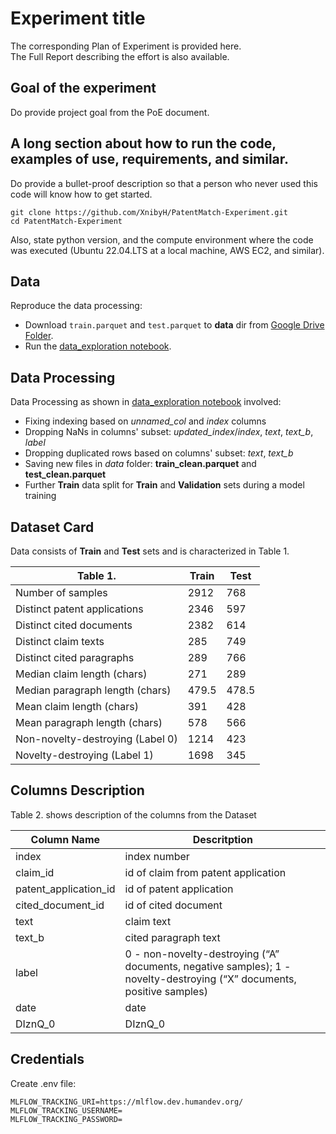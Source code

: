 # Experiment title 

The corresponding <a href:=https://www.notion.so/Plan-of-Experiment-PoE-template-efed4153dd7849c5979e9abb00293ec0>Plan of Experiment is provided here</a>.
\
The <a href:=https://www.notion.so/Experiment-Report-Template-450e66b444c74039bd1beda4f6c226a9>Full Report</a> describing the effort is also available.

## Goal of the experiment
Do provide project goal from the PoE document.

## A long section about how to run the code, examples of use, requirements, and similar.
Do provide a bullet-proof description so that a person who never used this code will know how to get started.

```
git clone https://github.com/XnibyH/PatentMatch-Experiment.git
cd PatentMatch-Experiment
```

Also, state python version, and the compute environment where the code was executed (Ubuntu 22.04.LTS at a local machine, AWS EC2, and similar).

## Data

Reproduce the data processing:
- Download `train.parquet` and `test.parquet` to **data** dir from [Google Drive Folder](https://drive.google.com/drive/folders/1bReauP_LtdzBFpCk82RL3N8hvufGSr8r?usp=drive_link).
- Run the [data_exploration notebook](notebooks/data_exploration.ipynb).

## Data Processing

Data Processing as shown in [data_exploration notebook](notebooks/data_exploration.ipynb) involved:
- Fixing indexing based on *unnamed_col* and *index* columns
- Dropping NaNs in columns' subset: *updated_index*/*index*, *text*, *text_b*, *label*
- Dropping duplicated rows based on columns' subset: *text*, *text_b*
- Saving new files in *data* folder: **train_clean.parquet** and **test_clean.parquet**
- Further **Train** data split for **Train** and **Validation** sets during a model training

## Dataset Card

Data consists of **Train** and **Test** sets and is characterized in Table 1.

| Table 1.                         | Train | Test  | 
| ---                              | ---   | ---   |
| Number of samples                | 2912  | 768   |
| Distinct patent applications     | 2346  | 597   |
| Distinct cited documents         | 2382  | 614   |
| Distinct claim texts             | 285   | 749   |
| Distinct cited paragraphs        | 289   | 766   |
| Median claim length (chars)      | 271   | 289   |
| Median paragraph length (chars)  | 479.5 | 478.5 |
| Mean claim length (chars)        | 391   | 428   |
| Mean paragraph length (chars)    | 578   | 566   |
| Non-novelty-destroying (Label 0) | 1214  | 423   |
| Novelty-destroying (Label 1)     | 1698  | 345   |

## Columns Description

Table 2. shows description of the columns from the Dataset

| Column Name           | Descritption  |
|---                    | ---           |
| index                 | index number  |
| claim_id              | id of claim from patent application|
| patent_application_id | id of patent application  |
| cited_document_id     | id of cited document      |
| text                  | claim text |
| text_b                | cited paragraph text |
| label                 | 0 - non-novelty-destroying (“A” documents, negative samples); 1 - novelty-destroying (“X” documents, positive samples) |
| date                  | date          |
| DIznQ_0               | DIznQ_0       |

## Credentials

Create .env file:

```shell
MLFLOW_TRACKING_URI=https://mlflow.dev.humandev.org/
MLFLOW_TRACKING_USERNAME=
MLFLOW_TRACKING_PASSWORD=
```

